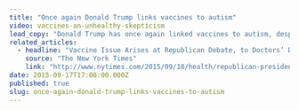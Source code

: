 ```yaml
---
title: "Once again Donald Trump links vaccines to autism"
video: vaccines-an-unhealthy-skepticism
lead_copy: "Donald Trump has once again linked vaccines to autism, despite hundreds of studies that show otherwise. Here's the backstory on how this issue came to be."
related_articles:
  - headline: "Vaccine Issue Arises at Republican Debate, to Doctors’ Dismay"
    source: "The New York Times"
    link: "http://www.nytimes.com/2015/09/18/health/republican-presidential-debate-vaccines.html"
date: 2015-09-17T17:08:00.000Z
published: true
slug: once-again-donald-trump-links-vaccines-to-autism
---
```


